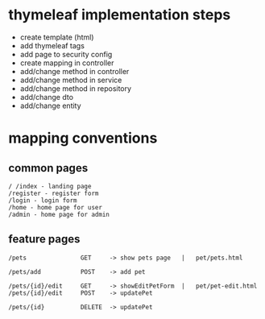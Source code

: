 # thymeleaf implementation steps
- create template (html)
- add thymeleaf tags
- add page to security config
- create mapping in controller
- add/change method in controller
- add/change method in service
- add/change method in repository
- add/change dto
- add/change entity

# mapping conventions

## common pages
```
/ /index - landing page
/register - register form
/login - login form
/home - home page for user
/admin - home page for admin
```

## feature pages
```
/pets               GET     -> show pets page   |   pet/pets.html

/pets/add           POST    -> add pet

/pets/{id}/edit     GET     -> showEditPetForm  |   pet/pet-edit.html
/pets/{id}/edit     POST    -> updatePet

/pets/{id}          DELETE  -> updatePet
```
